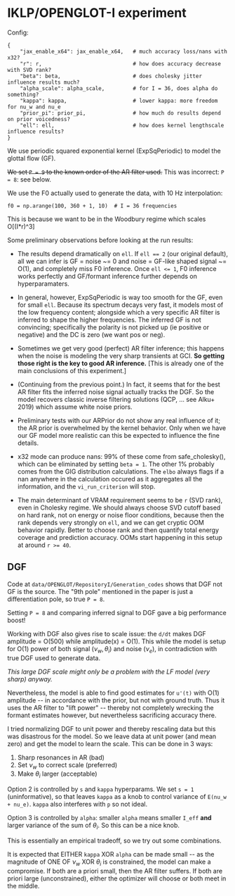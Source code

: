 # IKLP/OPENGLOT-I experiment

Config:
```
{
    "jax_enable_x64": jax_enable_x64,   # much accuracy loss/nans with x32?
    "r": r,                             # how does accuracy decrease with SVD rank?
    "beta": beta,                       # does cholesky jitter influence results much?
    "alpha_scale": alpha_scale,         # for I = 36, does alpha do something?
    "kappa": kappa,                     # lower kappa: more freedom for nu_w and nu_e
    "prior_pi": prior_pi,               # how much do results depend on prior voicedness?
    "ell": ell,                         # how does kernel lengthscale influence results?
}
```

We use periodic squared exponential kernel (ExpSqPeriodic) to model the glottal flow (GF).

~~We set `P = 9` to the known order of the AR filter used.~~
This was incorrect: `P = 8`: see below.

We use the F0 actually used to generate the data, with 10 Hz interpolation:
```
f0 = np.arange(100, 360 + 1, 10)  # I = 36 frequencies
```

This is because we want to be in the Woodbury regime which scales O[(I*r)^3]

Some preliminary observations before looking at the run results:

- The results depend dramatically on `ell`. If `ell == 2` (our original default), all we can infer is GF = noise ~= 0 and noise = GF-like shaped signal ~= O(1), and completely miss F0 inference. Once `ell <= 1`, F0 inference works perfectly and GF/formant inference further depends on hyperparamaters.

- In general, however, ExpSqPeriodic is way too smooth for the GF, even for small `ell`. Because its spectrum decays very fast, it models most of the low frequency content; alongside which a very specific AR filter is inferred to shape the higher frequencies. The inferred GF is not convincing; specifically the polarity is not picked up (ie positive or negative) and the DC is zero (we want pos or neg).

- Sometimes we get very good (perfect) AR filter inference; this happens when the noise is modeling the very sharp transients at GCI. **So getting those right is the key to good AR inference.** [This is already one of the main conclusions of this experiment.]

- (Continuing from the previous point.) In fact, it seems that for the best AR filter fits the inferred noise signal actually tracks the DGF. So the model recovers classic inverse filtering solutions (QCP, ... see Alku+ 2019) which assume white noise priors.

- Preliminary tests with our ARPrior do not show any real influence of it; the AR prior is overwhelmed by the kernel behavior. Only when we have our GF model more realistic can this be expected to influence the fine details.

- x32 mode can produce nans: 99% of these come from safe_cholesky(), which can be eliminated by setting `beta = 1`. The other 1% probably comes from the GIG distribution calculations. The `elbo` always flags if a nan anywhere in the calculation occured as it aggregates all the information, and the `vi_run_criterion` will stop.

- The main determinant of VRAM requirement seems to be `r` (SVD rank), even in Cholesky regime. We should always choose SVD cutoff based on hard rank, not on energy or noise floor conditions, because then the rank depends very strongly on `ell`, and we can get cryptic OOM behavior rapidly. Better to choose rank and then quantify total energy coverage and prediction accuracy. OOMs start happening in this setup at around `r >= 40`.

## DGF

Code at `data/OPENGLOT/RepositoryI/Generation_codes` shows that DGF not GF is the source. The "9th pole" mentioned in the paper is just a differentiation pole, so true `P = 8`.

Setting `P = 8` and comparing inferred signal to DGF gave a big performance boost!

Working with DGF also gives rise to scale issue: the `d/dt` makes DGF amplitude = O(500) while amplitude(x) = O(1). This while the model is setup for O(1) power of both signal ($\nu_w, \theta_i$) and noise ($\nu_e$), in contradiction with true DGF used to generate data.

*This large DGF scale might only be a problem with the LF model (very sharp) anyway.*

Nevertheless, the model is able to find good estimates for `u'(t)` with O(1) amplitude -- in accordance with the prior, but not with ground truth. Thus it uses the AR filter to "lift power" -- thereby not completely wrecking the formant estimates however, but nevertheless sacrificing accuracy there.

I tried normalizing DGF to unit power and thereby rescaling data but this was disastrous for the model. So we leave data at unit power (and mean zero) and get the model to learn the scale. This can be done in 3 ways:

1. Sharp resonances in AR (bad)
2. Set $\nu_w$ to correct scale (preferred)
3. Make $\theta_i$ larger (acceptable)

Option 2 is controlled by `s` and `kappa` hyperparams. We set `s = 1` (uninformative), so that leaves `kappa` as a knob to control variance of `E(nu_w + nu_e)`. `kappa` also interferes with `p` so not ideal.

Option 3 is controlled by `alpha`: smaller `alpha` means smaller `I_eff` **and** larger variance of the sum of $\theta_i$. So this can be a nice knob.

This is essentially an empirical tradeoff, so we try out some combinations.

It is expected that EITHER `kappa` XOR `alpha` can be made small -- as the magnitude of ONE OF $\nu_w$ XOR $\theta_i$ is constrained, the model can make a compromise. If both are a priori small, then the AR filter suffers. If both are priori large (unconstrained), either the optimizer will choose or both meet in the middle.